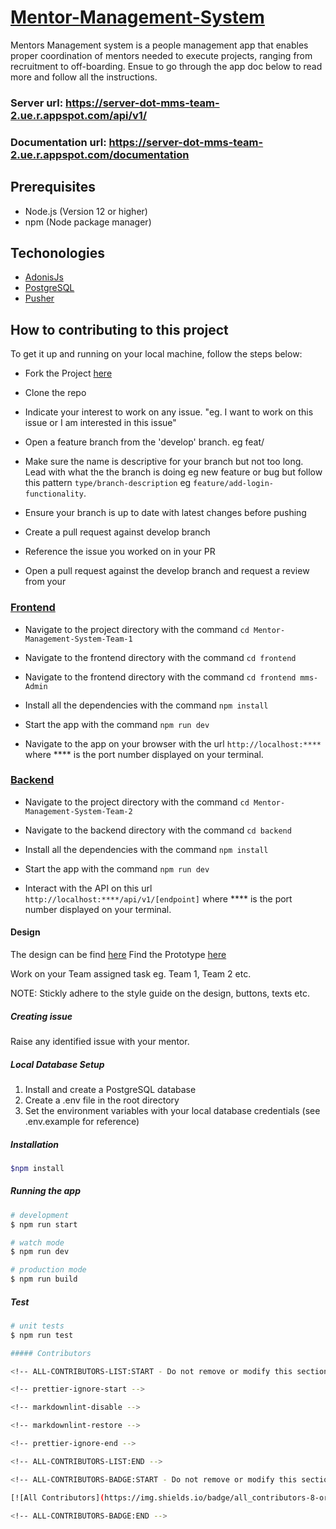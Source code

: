 # [Mentor-Management-System](https://mms-team-2.ue.r.appspot.com/)

Mentors Management system is a people management app that enables proper coordination of mentors needed to execute projects, ranging from recruitment to off-boarding. Ensue to go through the app doc below to read more and follow all the instructions.

### Server url: https://server-dot-mms-team-2.ue.r.appspot.com/api/v1/
### Documentation url: https://server-dot-mms-team-2.ue.r.appspot.com/documentation

## Prerequisites

- Node.js (Version 12 or higher)
- npm (Node package manager)

## Techonologies

- [AdonisJs](https://adonisjs.com/) 
- [PostgreSQL](https://www.postgresql.org/)
- [Pusher](https://pusher.com/)

## How to contributing to this project

To get it up and running on your local machine, follow the steps below:

- Fork the Project [here](https://github.com/ALCOpenSource/Mentor-Management-System-Team-2)
  
- Clone the repo 

- Indicate your interest to work on any issue. "eg. I want to work on this issue or I am interested in this issue"

- Open a feature branch from the 'develop' branch. eg feat/

- Make sure the name is descriptive for your branch but not too long. Lead with what the the branch is doing eg new feature or bug but follow this pattern `type/branch-description` eg `feature/add-login-functionality`.

- Ensure your branch is up to date with latest changes before pushing

- Create a pull request against develop branch

- Reference the issue you worked on in your PR

- Open a pull request against the develop branch and request a review from your

### [Frontend](https://mms-team-2.ue.r.appspot.com/)

- Navigate to the project directory with the command `cd Mentor-Management-System-Team-1`

- Navigate to the frontend directory with the command `cd frontend`

- Navigate to the frontend directory with the command `cd frontend mms-Admin`

- Install all the dependencies with the command `npm install`

- Start the app with the command `npm run dev`

- Navigate to the app on your browser with the url `http://localhost:****` where \*\*\*\* is the port number displayed on your terminal.

### [Backend](https://server-dot-mms-team-2.ue.r.appspot.com/api/v1/)

- Navigate to the project directory with the command `cd Mentor-Management-System-Team-2`

- Navigate to the backend directory with the command `cd backend`

- Install all the dependencies with the command `npm install`

- Start the app with the command `npm run dev`

- Interact with the API on this url `http://localhost:****/api/v1/[endpoint]` where \*\*\*\* is the port number displayed on your terminal.

#### Design

The design can be find [here](https://www.figma.com/file/JNZKj3lachPypSOMBOhC1e/MMS-ALC-0pen-Source-Project?t=oxc4As0deSW7RNa8-0)
Find the Prototype [here](https://www.figma.com/proto/JNZKj3lachPypSOMBOhC1e/MMS-ALC-0pen-Source-Project?page-id=6782%3A4428&node-id=6784%3A6712&viewport=565%2C382%2C0.02&scaling=min-zoom&starting-point-node-id=6784%3A6712)

Work on your Team assigned task eg. Team 1, Team 2 etc.

NOTE: Stickly adhere to the style guide on the design, buttons, texts etc.

##### Creating issue

Raise any identified issue with your mentor.

##### Local Database Setup

1.  Install and create a PostgreSQL database
2.  Create a .env file in the root directory
3.  Set the environment variables with your local database credentials (see .env.example for reference)

##### Installation

```bash
$npm install
```

##### Running the app

```bash
# development
$ npm run start

# watch mode
$ npm run dev

# production mode
$ npm run build
```

##### Test

```bash
# unit tests
$ npm run test

##### Contributors

<!-- ALL-CONTRIBUTORS-LIST:START - Do not remove or modify this section -->

<!-- prettier-ignore-start -->

<!-- markdownlint-disable -->

<!-- markdownlint-restore -->

<!-- prettier-ignore-end -->

<!-- ALL-CONTRIBUTORS-LIST:END -->

<!-- ALL-CONTRIBUTORS-BADGE:START - Do not remove or modify this section -->

[![All Contributors](https://img.shields.io/badge/all_contributors-8-orange.svg?style=flat-square)](#contributors)

<!-- ALL-CONTRIBUTORS-BADGE:END -->
